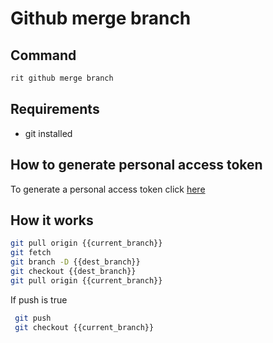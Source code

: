 # Github merge branch

## Command

```bash
rit github merge branch
```

## Requirements

- git installed

## How to generate personal access token

To generate a personal access token click
 [here](https://github.com/settings/tokens)

## How it works

```bash
git pull origin {{current_branch}}
git fetch
git branch -D {{dest_branch}}
git checkout {{dest_branch}}
git pull origin {{current_branch}}
```

If push is true

```bash
 git push
 git checkout {{current_branch}}
```
